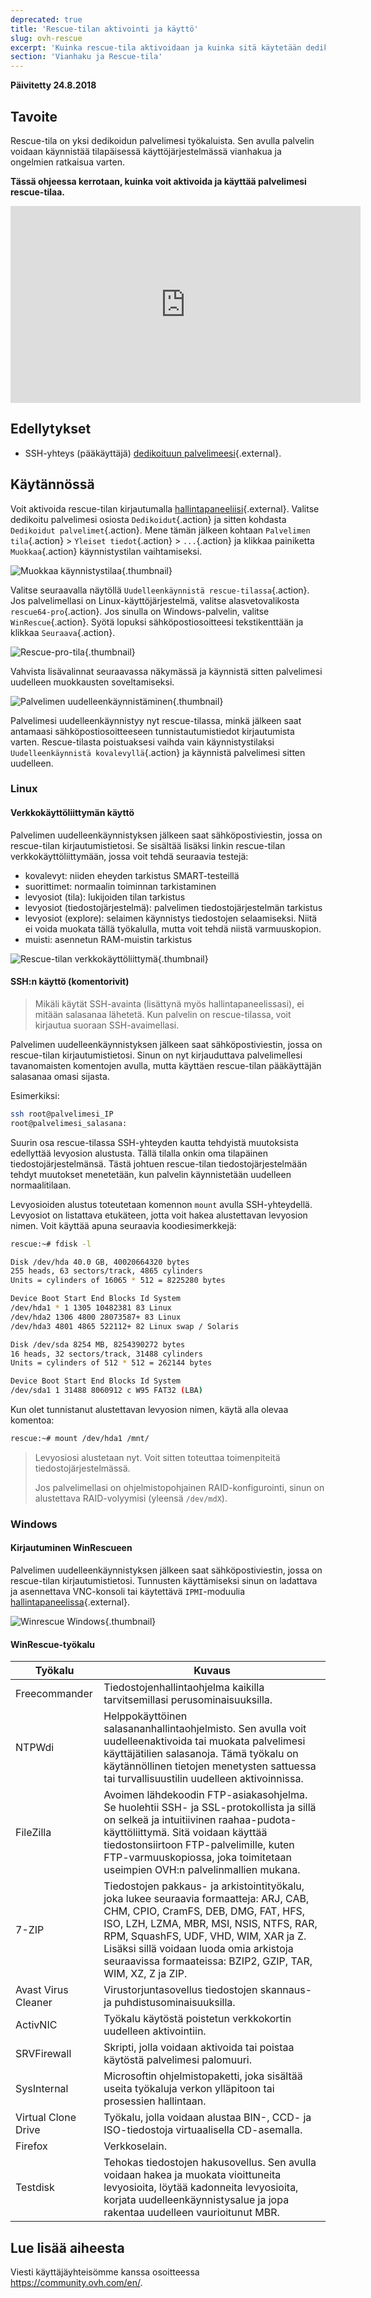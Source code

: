 ```yaml
---
deprecated: true
title: 'Rescue-tilan aktivointi ja käyttö'
slug: ovh-rescue
excerpt: 'Kuinka rescue-tila aktivoidaan ja kuinka sitä käytetään dedikoidulla palvelimella'
section: 'Vianhaku ja Rescue-tila'
---
```


**Päivitetty 24.8.2018**

## Tavoite

Rescue-tila on yksi dedikoidun palvelimesi työkaluista. Sen avulla palvelin voidaan käynnistää tilapäisessä käyttöjärjestelmässä vianhakua ja ongelmien ratkaisua varten.

**Tässä ohjeessa kerrotaan, kuinka voit aktivoida ja käyttää palvelimesi rescue-tilaa.**

<iframe width="560" height="315" src="https://www.youtube.com/embed/UdMZSgXATFU" frameborder="0" allow="autoplay; encrypted-media" allowfullscreen></iframe>

## Edellytykset

- SSH-yhteys (pääkäyttäjä) [dedikoituun palvelimeesi](https://www.ovh-hosting.fi/dedikoidut_palvelimet/){.external}.


## Käytännössä

Voit aktivoida rescue-tilan kirjautumalla [hallintapaneeliisi](https://www.ovh.com/auth/?action=gotomanager&from=https://www.ovh.ie/&ovhSubsidiary=ie){.external}. Valitse dedikoitu palvelimesi osiosta `Dedikoidut`{.action} ja sitten kohdasta `Dedikoidut palvelimet`{.action}. Mene tämän jälkeen kohtaan `Palvelimen tila`{.action} > `Yleiset tiedot`{.action} > `...`{.action} ja klikkaa painiketta `Muokkaa`{.action} käynnistystilan vaihtamiseksi.

![Muokkaa käynnistystilaa](images/rescue-mode-01.png){.thumbnail}

Valitse seuraavalla näytöllä `Uudelleenkäynnistä rescue-tilassa`{.action}. Jos palvelimellasi on Linux-käyttöjärjestelmä, valitse alasvetovalikosta `rescue64-pro`{.action}. Jos sinulla on Windows-palvelin, valitse `WinRescue`{.action}. Syötä lopuksi sähköpostiosoitteesi tekstikenttään ja klikkaa `Seuraava`{.action}.

![Rescue-pro-tila](images/rescue-mode-03.png){.thumbnail}

Vahvista lisävalinnat seuraavassa näkymässä ja käynnistä sitten palvelimesi uudelleen muokkausten soveltamiseksi. 

![Palvelimen uudelleenkäynnistäminen](images/rescue-mode-02.png){.thumbnail}

Palvelimesi uudelleenkäynnistyy nyt rescue-tilassa, minkä jälkeen saat antamaasi sähköpostiosoitteeseen tunnistautumistiedot kirjautumista varten. Rescue-tilasta poistuaksesi vaihda vain käynnistystilaksi `Uudelleenkäynnistä kovalevyllä`{.action} ja käynnistä palvelimesi sitten uudelleen.

### Linux

#### Verkkokäyttöliittymän käyttö

Palvelimen uudelleenkäynnistyksen jälkeen saat sähköpostiviestin, jossa on rescue-tilan kirjautumistietosi. Se sisältää lisäksi linkin rescue-tilan verkkokäyttöliittymään, jossa voit tehdä seuraavia testejä:

- kovalevyt: niiden eheyden tarkistus SMART-testeillä
- suorittimet: normaalin toiminnan tarkistaminen
- levyosiot (tila): lukijoiden tilan tarkistus
- levyosiot (tiedostojärjestelmä): palvelimen tiedostojärjestelmän tarkistus
- levyosiot (explore): selaimen käynnistys tiedostojen selaamiseksi. Niitä ei voida muokata tällä työkalulla, mutta voit tehdä niistä varmuuskopion.
- muisti: asennetun RAM-muistin tarkistus

![Rescue-tilan verkkokäyttöliittymä](images/rescue-mode-04.png){.thumbnail}

#### SSH:n käyttö (komentorivit)


>
> 
> Mikäli käytät SSH-avainta (lisättynä myös hallintapaneelissasi), ei mitään salasanaa lähetetä. Kun palvelin on rescue-tilassa, voit kirjautua suoraan SSH-avaimellasi.
>

Palvelimen uudelleenkäynnistyksen jälkeen saat sähköpostiviestin, jossa on rescue-tilan kirjautumistietosi. Sinun on nyt kirjauduttava palvelimellesi tavanomaisten komentojen avulla, mutta käyttäen rescue-tilan pääkäyttäjän salasanaa omasi sijasta.

Esimerkiksi:

```sh
ssh root@palvelimesi_IP
root@palvelimesi_salasana:
```

Suurin osa rescue-tilassa SSH-yhteyden kautta tehdyistä muutoksista edellyttää levyosion alustusta. Tällä tilalla onkin oma tilapäinen tiedostojärjestelmänsä. Tästä johtuen rescue-tilan tiedostojärjestelmään tehdyt muutokset menetetään, kun palvelin käynnistetään uudelleen normaalitilaan.

Levyosioiden alustus toteutetaan komennon `mount` avulla SSH-yhteydellä. Levyosiot on listattava etukäteen, jotta voit hakea alustettavan levyosion nimen. Voit käyttää apuna seuraavia koodiesimerkkejä:

```sh
rescue:~# fdisk -l

Disk /dev/hda 40.0 GB, 40020664320 bytes
255 heads, 63 sectors/track, 4865 cylinders
Units = cylinders of 16065 * 512 = 8225280 bytes

Device Boot Start End Blocks Id System
/dev/hda1 * 1 1305 10482381 83 Linux
/dev/hda2 1306 4800 28073587+ 83 Linux
/dev/hda3 4801 4865 522112+ 82 Linux swap / Solaris

Disk /dev/sda 8254 MB, 8254390272 bytes
16 heads, 32 sectors/track, 31488 cylinders
Units = cylinders of 512 * 512 = 262144 bytes

Device Boot Start End Blocks Id System
/dev/sda1 1 31488 8060912 c W95 FAT32 (LBA)
```

Kun olet tunnistanut alustettavan levyosion nimen, käytä alla olevaa komentoa:

```sh
rescue:~# mount /dev/hda1 /mnt/
```

> 
>
> Levyosiosi alustetaan nyt. Voit sitten toteuttaa toimenpiteitä tiedostojärjestelmässä.
> 
> Jos palvelimellasi on ohjelmistopohjainen RAID-konfigurointi, sinun on alustettava RAID-volyymisi (yleensä `/dev/mdX`).
>


### Windows

#### Kirjautuminen WinRescueen

Palvelimen uudelleenkäynnistyksen jälkeen saat sähköpostiviestin, jossa on rescue-tilan kirjautumistietosi. Tunnusten käyttämiseksi sinun on ladattava ja asennettava VNC-konsoli tai käytettävä `IPMI`-moduulia [hallintapaneelissa](https://www.ovh.com/auth/?action=gotomanager&from=https://www.ovh.ie/&ovhSubsidiary=ie){.external}.

![Winrescue Windows](images/rescue-mode-06.png){.thumbnail}

#### WinRescue-työkalu

|Työkalu|Kuvaus|
|---|---|
|Freecommander|Tiedostojenhallintaohjelma kaikilla tarvitsemillasi perusominaisuuksilla.|
|NTPWdi|Helppokäyttöinen salasananhallintaohjelmisto. Sen avulla voit uudelleenaktivoida tai muokata palvelimesi käyttäjätilien salasanoja. Tämä työkalu on käytännöllinen tietojen menetysten sattuessa tai turvallisuustilin uudelleen aktivoinnissa.|
|FileZilla|Avoimen lähdekoodin FTP-asiakasohjelma. Se huolehtii SSH- ja SSL-protokollista ja sillä on selkeä ja intuitiivinen raahaa-pudota-käyttöliittymä. Sitä voidaan käyttää tiedostonsiirtoon FTP-palvelimille, kuten FTP-varmuuskopiossa, joka toimitetaan useimpien OVH:n palvelinmallien mukana.|
|7-ZIP|Tiedostojen pakkaus- ja arkistointityökalu, joka lukee seuraavia formaatteja: ARJ, CAB, CHM, CPIO, CramFS, DEB, DMG, FAT, HFS, ISO, LZH, LZMA, MBR, MSI, NSIS, NTFS, RAR, RPM, SquashFS, UDF, VHD, WIM, XAR ja Z. Lisäksi sillä voidaan luoda omia arkistoja seuraavissa formaateissa: BZIP2, GZIP, TAR, WIM, XZ, Z ja ZIP.|
|Avast Virus Cleaner|Virustorjuntasovellus tiedostojen skannaus- ja puhdistusominaisuuksilla.|
|ActivNIC|Työkalu käytöstä poistetun verkkokortin uudelleen aktivointiin.|
|SRVFirewall|Skripti, jolla voidaan aktivoida tai poistaa käytöstä palvelimesi palomuuri.|
|SysInternal|Microsoftin ohjelmistopaketti, joka sisältää useita työkaluja verkon ylläpitoon tai prosessien hallintaan.|
|Virtual Clone Drive|Työkalu, jolla voidaan alustaa BIN-, CCD- ja ISO-tiedostoja virtuaalisella CD-asemalla.|
|Firefox|Verkkoselain.|
|Testdisk|Tehokas tiedostojen hakusovellus. Sen avulla voidaan hakea ja muokata vioittuneita levyosioita, löytää kadonneita levyosioita, korjata uudelleenkäynnistysalue ja jopa rakentaa uudelleen vaurioitunut MBR.|

## Lue lisää aiheesta

Viesti käyttäjäyhteisömme kanssa osoitteessa <https://community.ovh.com/en/>.